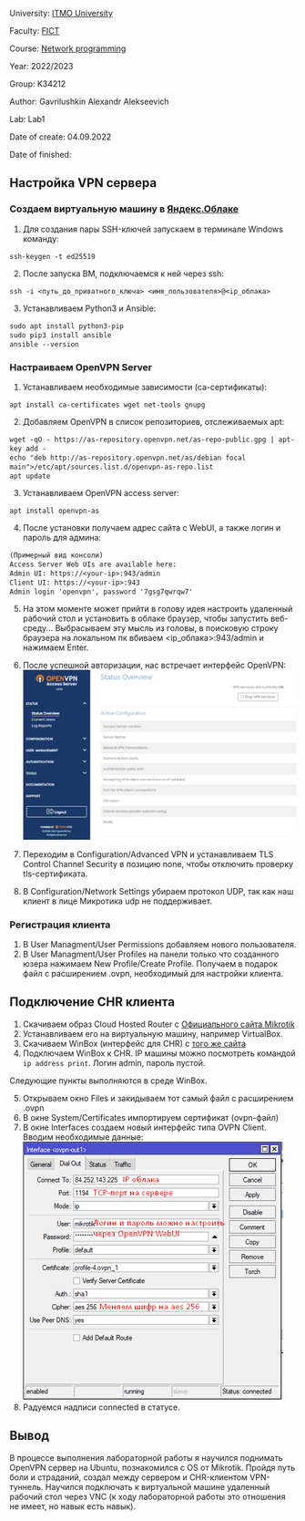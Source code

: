 University: [ITMO University](https://itmo.ru/ru/)

Faculty: [FICT](https://fict.itmo.ru)

Course: [Network programming](https://github.com/itmo-ict-faculty/network-programming)

Year: 2022/2023

Group: K34212

Author: Gavrilushkin Alexandr Alekseevich

Lab: Lab1

Date of create: 04.09.2022

Date of finished: 

## Настройка VPN сервера

### Создаем виртуальную машину в [Яндекс.Облаке](https://cloud.yandex.ru)

1. Для создания пары SSH-ключей запускаем в терминале Windows команду:
```
ssh-keygen -t ed25519
```
2. После запуска ВМ, подключаемся к ней через ssh:
```
ssh -i <путь_до_приватного_ключа> <имя_пользователя>@<ip_облака>
```
3. Устанавливаем Python3 и Ansible:
```
sudo apt install python3-pip
sudo pip3 install ansible
ansible --version
```
### Настраиваем OpenVPN Server

1. Устанавливаем необходимые зависимости (ca-сертификаты):
```
apt install ca-certificates wget net-tools gnupg
```
2. Добавляем OpenVPN в список репозиториев, отслеживаемых apt:
```
wget -qO - https://as-repository.openvpn.net/as-repo-public.gpg | apt-key add -
echo "deb http://as-repository.openvpn.net/as/debian focal main">/etc/apt/sources.list.d/openvpn-as-repo.list
apt update
```
3. Устанавливаем OpenVPN access server:
```
apt install openvpn-as
```
4. После установки получаем адрес сайта с WebUI, а также логин и пароль для админа:
```
(Примерный вид консоли)
Access Server Web UIs are available here:
Admin UI: https://<your-ip>:943/admin
Client UI: https://<your-ip>:943
Admin login 'openvpn', password '7gsg7qwrqw7'
```
5. На этом моменте может прийти в голову идея настроить удаленный рабочий стол и установить в облаке браузер, чтобы запустить веб-среду... Выбрасываем эту мысль из головы, в поисковую строку браузера на локальном пк вбиваем <ip_облака>:943/admin и нажимаем Enter.

6. После успешной авторизации, нас встречает интерфейс OpenVPN:
![OpenVPN UI](/lab1/Screenshot_4.png)

7. Переходим в Configuration/Advanced VPN и устанавливаем TLS Control Channel Security в позицию none, чтобы отключить проверку tls-сертификата.
8. В Configuration/Network Settings убираем протокол UDP, так как наш клиент в лице Микротика udp не поддерживает.
### Регистрация клиента
1. В User Managment/User Permissions добавляем нового пользователя.
2. В User Managment/User Profiles на панели только что созданного юзера нажимаем New Profile/Create Profile. Получаем в подарок файл с расширением .ovpn, необходимый для настройки клиента.

## Подключение CHR клиента
1. Скачиваем образ Cloud Hosted Router с [Официального сайта Mikrotik](https://mikrotik.com/download)
2. Устанавливаем его на виртуальную машину, например VirtualBox.
3. Скачиваем WinBox (интерфейс для CHR) с [того же сайта](https://mikrotik.com/download)
4. Подключаем WinBox к CHR. IP машины можно посмотреть командой ```ip address print```. Логин admin, пароль пустой.

Следующие пункты выполняются в среде WinBox.

5. Открываем окно Files и закидываем тот самый файл с расширением .ovpn
6. В окне System/Certificates импортируем сертификат (ovpn-файл)
7. В окне Interfaces создаем новый интерфейс типа OVPN Client. Вводим необходимые данные:
![Настройка клиента](/lab1/Screenshot_5.png)
8. Радуемся надписи connected в статусе.

## Вывод
В процессе выполнения лабораторной работы я научился поднимать OpenVPN сервер на Ubuntu, познакомился с OS от Mikrotik. Пройдя путь боли и страданий, создал между сервером и CHR-клиентом VPN-туннель. Научился подключать к виртуальной машине удаленный рабочий стол через VNC (к ходу лабораторной работы это отношения не имеет, но навык есть навык).
